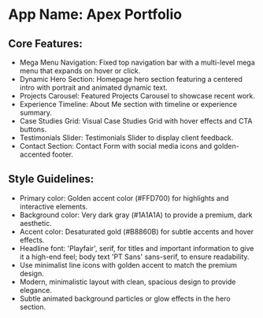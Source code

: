 # **App Name**: Apex Portfolio

## Core Features:

- Mega Menu Navigation: Fixed top navigation bar with a multi-level mega menu that expands on hover or click.
- Dynamic Hero Section: Homepage hero section featuring a centered intro with portrait and animated dynamic text.
- Projects Carousel: Featured Projects Carousel to showcase recent work.
- Experience Timeline: About Me section with timeline or experience summary.
- Case Studies Grid: Visual Case Studies Grid with hover effects and CTA buttons.
- Testimonials Slider: Testimonials Slider to display client feedback.
- Contact Section: Contact Form with social media icons and golden-accented footer.

## Style Guidelines:

- Primary color: Golden accent color (#FFD700) for highlights and interactive elements.
- Background color: Very dark gray (#1A1A1A) to provide a premium, dark aesthetic.
- Accent color: Desaturated gold (#B8860B) for subtle accents and hover effects.
- Headline font: 'Playfair', serif, for titles and important information to give it a high-end feel; body text 'PT Sans' sans-serif, to ensure readability.
- Use minimalist line icons with golden accent to match the premium design.
- Modern, minimalistic layout with clean, spacious design to provide elegance.
- Subtle animated background particles or glow effects in the hero section.